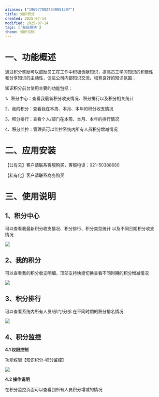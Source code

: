 ```yaml
---
aliases: ["1969770824649851397"]
title: 知识积分
created: 2025-07-14
modified: 2025-07-14
tags: ['基础模块']
theme: 知识文档
---
```


# 一、**功能概述**

通过积分奖励可以鼓励员工在工作中积极贡献知识，提高员工学习知识的积极性 和分享知识的主动性，促进公司内部知识交流，培育良好的知识氛围；

知识积分前台使用主要的功能包括：

1、积分中心：查看我最新积分收支情况、积分排行以及积分相关统计

2、我的积分：查看我在本周、本月、本年的积分收支情况

3、积分排行：查看个人/部门在本周、本月、本年的排行情况

4、积分监控：管理员可以监控系统内所有人员积分增减情况

# 二、**应用安装**

【公有云】客户请联系客服购买，客服电话：021-50388680

【私有化】客户请联系商务购买

# 三、**使用说明**

## **1、积分中心**

可以查看我最新积分收支情况、积分排行、积分类型统计 以及不同日期积分收支情况

![](https://myhelpdoc.oss-cn-heyuan.aliyuncs.com/mdimages/2165d83cd9654307923cba56f0f9826d.jpg)

## **2、我的积分**

可以查看我的积分收支明细，顶部支持快捷切换查看不同时期的积分增减情况

![](https://myhelpdoc.oss-cn-heyuan.aliyuncs.com/mdimages/ca3b22eb1d80d6660e3921870eea0e50.jpg)

## **3、积分排行**

可以查看系统内所有人员/部门/分部 在不同时期的积分排名情况

![](https://myhelpdoc.oss-cn-heyuan.aliyuncs.com/mdimages/9e0c3ad6cf688f37a9a921e9e36209ba.jpg)

## **4、积分监控**

**4.1 权限控制**

功能权限【知识积分-积分监控】

![](https://myhelpdoc.oss-cn-heyuan.aliyuncs.com/mdimages/962fe9d1ac8eca1970c7e3d8e24d2c78.jpg)

**4.2 操作说明**

在积分监控页面可以查看到所有人员积分增减的情况

